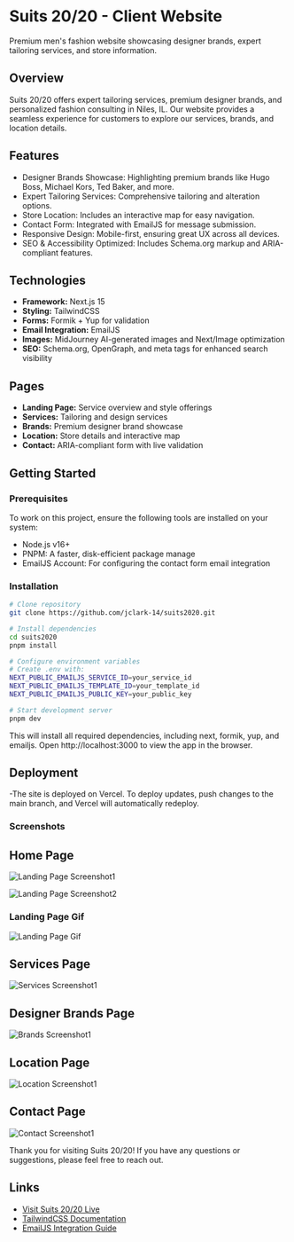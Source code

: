 # Suits 20/20 - Client Website

Premium men's fashion website showcasing designer brands, expert tailoring services, and store information.

## Overview

Suits 20/20 offers expert tailoring services, premium designer brands, and personalized fashion consulting in Niles, IL. Our website provides a seamless experience for customers to explore our services, brands, and location details.

## Features

- Designer Brands Showcase: Highlighting premium brands like Hugo Boss, Michael Kors, Ted Baker, and more.
- Expert Tailoring Services: Comprehensive tailoring and alteration options.
- Store Location: Includes an interactive map for easy navigation.
- Contact Form: Integrated with EmailJS for message submission.
- Responsive Design: Mobile-first, ensuring great UX across all devices.
- SEO & Accessibility Optimized: Includes Schema.org markup and ARIA-compliant features.

## Technologies

- **Framework:** Next.js 15
- **Styling:** TailwindCSS
- **Forms:** Formik + Yup for validation
- **Email Integration:** EmailJS
- **Images:** MidJourney AI-generated images and Next/Image optimization
- **SEO:** Schema.org, OpenGraph, and meta tags for enhanced search visibility

## Pages

- **Landing Page:** Service overview and style offerings
- **Services:** Tailoring and design services
- **Brands:** Premium designer brand showcase
- **Location:** Store details and interactive map
- **Contact:** ARIA-compliant form with live validation

## Getting Started

### Prerequisites

To work on this project, ensure the following tools are installed on your system:

- Node.js v16+
- PNPM: A faster, disk-efficient package manage
- EmailJS Account: For configuring the contact form email integration

### Installation

```bash
# Clone repository
git clone https://github.com/jclark-14/suits2020.git

# Install dependencies
cd suits2020
pnpm install

# Configure environment variables
# Create .env with:
NEXT_PUBLIC_EMAILJS_SERVICE_ID=your_service_id
NEXT_PUBLIC_EMAILJS_TEMPLATE_ID=your_template_id
NEXT_PUBLIC_EMAILJS_PUBLIC_KEY=your_public_key

# Start development server
pnpm dev
```

This will install all required dependencies, including next, formik, yup, and emailjs.
Open http://localhost:3000 to view the app in the browser.

## Deployment

-The site is deployed on Vercel. To deploy updates, push changes to the main branch, and Vercel will automatically redeploy.

### Screenshots

## Home Page

![Landing Page Screenshot1](.github/screenshots/landingpage.png)

![Landing Page Screenshot2](.github/screenshots/landingpage2.png)

### Landing Page Gif

![Landing Page Gif](.github/gif.gif)

## Services Page

![Services Screenshot1](.github/screenshots/services.png)

## Designer Brands Page

![Brands Screenshot1](.github/screenshots/brands.png)

## Location Page

![Location Screenshot1](.github/screenshots/location.png)

## Contact Page

![Contact Screenshot1](.github/screenshots/contact.png)

Thank you for visiting Suits 20/20! If you have any questions or suggestions, please feel free to reach out.

## Links

- [Visit Suits 20/20 Live](https://suits2020.com)
- [TailwindCSS Documentation](https://tailwindcss.com)
- [EmailJS Integration Guide](https://www.emailjs.com/docs/)
